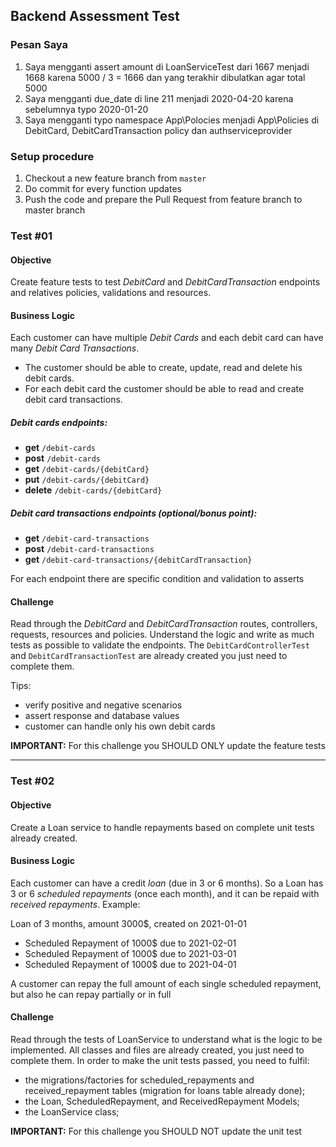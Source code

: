 ## Backend Assessment Test

### Pesan Saya
1. Saya mengganti assert amount di LoanServiceTest dari 1667 menjadi 1668 karena 5000 / 3 = 1666 dan yang terakhir dibulatkan agar total 5000
2. Saya mengganti due_date di line 211 menjadi 2020-04-20 karena sebelumnya typo 2020-01-20
3. Saya mengganti typo namespace App\Polocies menjadi App\Policies di DebitCard, DebitCardTransaction policy dan authserviceprovider

### Setup procedure
1. Checkout a new feature branch from `master`
2. Do commit for every function updates
3. Push the code and prepare the Pull Request from feature branch to master branch

### Test #01
#### Objective
Create feature tests to test *DebitCard* and *DebitCardTransaction* endpoints and relatives policies, validations and resources.

#### Business Logic
Each customer can have multiple *Debit Cards* and each debit card can have many *Debit Card Transactions*.

- The customer should be able to create, update, read and delete his debit cards. 
- For each debit card the customer should be able to read and create debit card transactions.

##### Debit cards endpoints:
- **get** `/debit-cards`
- **post** `/debit-cards`
- **get** `/debit-cards/{debitCard}`
- **put** `/debit-cards/{debitCard}`
- **delete** `/debit-cards/{debitCard}`

##### Debit card transactions endpoints *(optional/bonus point)*:
- **get** `/debit-card-transactions`
- **post** `/debit-card-transactions`
- **get** `/debit-card-transactions/{debitCardTransaction}`

For each endpoint there are specific condition and validation to asserts

#### Challenge
Read through the *DebitCard* and *DebitCardTransaction* routes, controllers, requests, resources and policies. 
Understand the logic and write as much tests as possible to validate the endpoints. The `DebitCardControllerTest` and `DebitCardTransactionTest` are already created you just need to complete them.

Tips:

- verify positive and negative scenarios
- assert response and database values
- customer can handle only his own debit cards

**IMPORTANT:** For this challenge you SHOULD ONLY update the feature tests

---

### Test #02

#### Objective
Create a Loan service to handle repayments based on complete unit tests already created.

#### Business Logic
Each customer can have a credit *loan* (due in 3 or 6 months). So a Loan has 3 or 6 *scheduled repayments* (once each month),
and it can be repaid with *received repayments*.
Example:

Loan of 3 months, amount 3000$, created on 2021-01-01

- Scheduled Repayment of 1000$ due to 2021-02-01
- Scheduled Repayment of 1000$ due to 2021-03-01
- Scheduled Repayment of 1000$ due to 2021-04-01

A customer can repay the full amount of each single scheduled repayment, but also he can repay partially or in full

#### Challenge
Read through the tests of LoanService to understand what is the logic to be implemented. All classes and files are already created, you just need to complete them.
In order to make the unit tests passed, you need to fulfil:

- the migrations/factories for scheduled_repayments and received_repayment tables (migration for loans table already done);
- the Loan, ScheduledRepayment, and ReceivedRepayment Models;
- the LoanService class;

**IMPORTANT:** For this challenge you SHOULD NOT update the unit test
